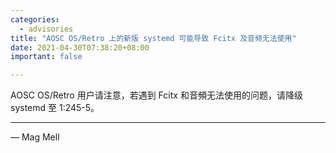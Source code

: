 ```yaml
---
categories:
  - advisories
title: "AOSC OS/Retro 上的新版 systemd 可能导致 Fcitx 及音频无法使用"
date: 2021-04-30T07:38:20+08:00
important: false

---
```


AOSC OS/Retro 用户请注意，若遇到 Fcitx 和音頻无法使用的问题，请降级 systemd 至 1:245-5。

----

— Mag Mell
